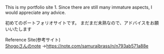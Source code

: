 This is my portfolio site 1.
Since there are still many immature aspects, I would appreciate any advice.


初めてのポートフォリオサイトです。
まだまだ未熟なので、アドバイスをお願いいたします


Reference Site(参考サイト)  
 [Shogoさんのnote](https://note.com/samuraibrass/n/n793ab571a88e) →https://note.com/samuraibrass/n/n793ab571a88e
